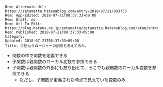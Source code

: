 ```header
Rem: Alternate-Url: https://zetamatta.hatenablog.com/entry/2018/07/21/083733
Rem: App-Edited: 2018-07-21T08:37:33+09:00
Rem: Draft: no
Rem: Url-To-Edit: https://blog.hatena.ne.jp/zetamatta/zetamatta.hatenablog.com/atom/entry/10257846132603127742
Rem: Published: 2018-07-21T08:37:33+09:00
Category:
Updated: 2018-07-21T08:37:33+09:00
Title: 手短なクロージャーの説明を考えてみた。
```
- 関数の中で関数を定義できる
- 子関数は親関数のローカル変数を参照できる
- 子関数は親関数の外部にも放り出せて、そこでも親関数のローカル変数を参照できる
     - ただし、子関数が定義された時点で見えていた変数のみ
